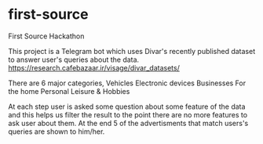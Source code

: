 # first-source
First Source Hackathon

This project is a Telegram bot which uses Divar's recently published dataset to answer user's queries about the data.
https://research.cafebazaar.ir/visage/divar_datasets/

There are 6 major categories,
    Vehicles
    Electronic devices
    Businesses
    For the home
    Personal
    Leisure & Hobbies

At each step user is asked some question about some feature of the data and this helps us filter the result to the point there are no more features to ask user about them.
At the end 5 of the advertisments that match users's queries are shown to him/her.
